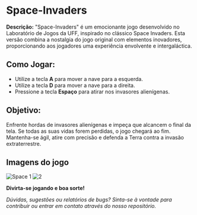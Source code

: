 # Space-Invaders

**Descrição:**
"Space-Invaders" é um emocionante jogo desenvolvido no Laboratório de Jogos da UFF, inspirado no clássico Space Invaders. Esta versão combina a nostalgia do jogo original com elementos inovadores, proporcionando aos jogadores uma experiência envolvente e intergaláctica.

## **Como Jogar:**
- Utilize a tecla **A** para mover a nave para a esquerda.
- Utilize a tecla **D** para mover a nave para a direita.
- Pressione a tecla **Espaço** para atirar nos invasores alienígenas.

## **Objetivo:**
Enfrente hordas de invasores alienígenas e impeça que alcancem o final da tela. Se todas as suas vidas forem perdidas, o jogo chegará ao fim. Mantenha-se ágil, atire com precisão e defenda a Terra contra a invasão extraterrestre.

## **Imagens do jogo**
![Space 1](https://github.com/JpFontinele/Space-Invaders/assets/86980926/74130f55-65a6-4cf0-ae46-c7bf5bc95729)
![2](https://github.com/JpFontinele/Space-Invaders/assets/86980926/e726ba98-d9db-4ae8-ba9a-0be9b5f535c6)


**Divirta-se jogando e boa sorte!**


*Dúvidas, sugestões ou relatórios de bugs? Sinta-se à vontade para contribuir ou entrar em contato através do nosso repositório.*
